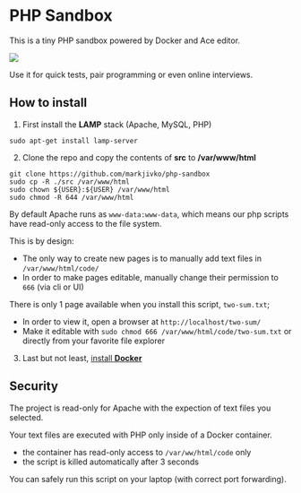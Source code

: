 # PHP Sandbox

This is a tiny PHP sandbox powered by Docker and Ace editor.

<a href="https://github.com/markjivko/php-sandbox/blob/main/assets/preview.gif">
   <img src="https://github.com/markjivko/php-sandbox/blob/main/assets/preview.gif?raw=true"/>
</a>

Use it for quick tests, pair programming or even online interviews.

## How to install

1. First install the **LAMP** stack (Apache, MySQL, PHP)

```
sudo apt-get install lamp-server
```

2. Clone the repo and copy the contents of **src** to **/var/www/html**

```
git clone https://github.com/markjivko/php-sandbox
sudo cp -R ./src /var/www/html
sudo chown ${USER}:${USER} /var/www/html
sudo chmod -R 644 /var/www/html
```

By default Apache runs as `www-data:www-data`, which means our php scripts have read-only access to the file system.

This is by design:
 * The only way to create new pages is to manually add text files in `/var/www/html/code/`
 * In order to make pages editable, manually change their permission to `666` (via cli or UI)

There is only 1 page available when you install this script, `two-sum.txt`;
 * In order to view it, open a browser at `http://localhost/two-sum/`
 * Make it editable with `sudo chmod 666 /var/www/html/code/two-sum.txt` or directly from your favorite file explorer

3. Last but not least, [install **Docker**](https://docs.docker.com/engine/install/ubuntu/)

## Security

The project is read-only for Apache with the expection of text files you selected.

Your text files are executed with PHP only inside of a Docker container.
* the container has read-only access to `/var/ww/html/code` only
* the script is killed automatically after 3 seconds

You can safely run this script on your laptop (with correct port forwarding).
